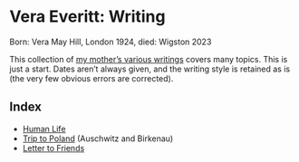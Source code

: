 # Vera Everitt: Writing

Born: Vera May Hill, London 1924, died: Wigston 2023

This collection of [my mother’s various writings](https://daveeveritt.github.io/vera-everitt-writing/) covers many topics. This is just a start. Dates aren’t always given, and the writing style is retained as is (the very few obvious errors are corrected).

## Index

- [Human Life](human-life/)
- [Trip to Poland](trip-to-poland/) (Auschwitz and Birkenau)
- [Letter to Friends](letter-to-friends/)